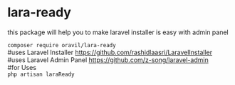 # lara-ready
this package will help you to make laravel installer is easy with admin panel

<code>composer require oravil/lara-ready</code><br>
#uses Laravel Installer   https://github.com/rashidlaasri/LaravelInstaller <br >
#uses Laravel Admin Panel https://github.com/z-song/laravel-admin <br >
#for Uses<br > 
<code>php artisan laraReady</code>

